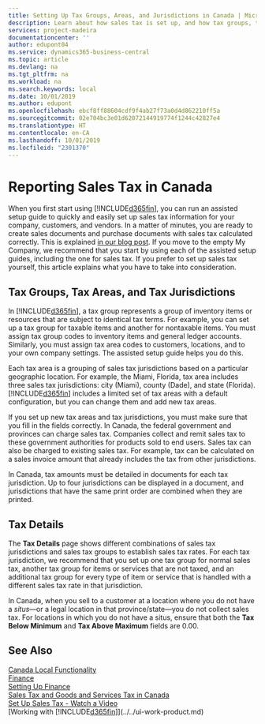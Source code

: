 ```yaml
---
title: Setting Up Tax Groups, Areas, and Jurisdictions in Canada | Microsoft Docs
description: Learn about how sales tax is set up, and how tax groups, tax areas (states, counties, cities, and localities), tax jurisdictions, and tax details work.
services: project-madeira
documentationcenter: ''
author: edupont04
ms.service: dynamics365-business-central
ms.topic: article
ms.devlang: na
ms.tgt_pltfrm: na
ms.workload: na
ms.search.keywords: local
ms.date: 10/01/2019
ms.author: edupont
ms.openlocfilehash: ebcf8ff88604cdf9f4ab27f73a0d4d862210ff5a
ms.sourcegitcommit: 02e704bc3e01d62072144919774f1244c42827e4
ms.translationtype: HT
ms.contentlocale: en-CA
ms.lasthandoff: 10/01/2019
ms.locfileid: "2301370"
---
```

# <a name="reporting-sales-tax-in-canada"></a>Reporting Sales Tax in Canada
When you first start using [!INCLUDE[d365fin](../../includes/d365fin_md.md)], you can run an assisted setup guide to quickly and easily set up sales tax information for your company, customers, and vendors. In a matter of minutes, you are ready to create sales documents and purchase documents with sales tax calculated correctly. This is explained [in our blog post](https://madeira.microsoft.com/blog/sales-tax-setup-made-easy).
If you move to the empty My Company, we recommend that you start by using each of the assisted setup guides, including the one for sales tax. If you prefer to set up sales tax yourself, this article explains what you have to take into consideration.  


## <a name="tax-groups-tax-areas-and-tax-jurisdictions"></a>Tax Groups, Tax Areas, and Tax Jurisdictions
In [!INCLUDE[d365fin](../../includes/d365fin_md.md)], a tax group represents a group of inventory items or resources that are subject to identical tax terms. For example, you can set up a tax group for taxable items and another for nontaxable items. You must assign tax group codes to inventory items and general ledger accounts. Similarly, you must assign tax area codes to customers, locations, and to your own company settings. The assisted setup guide helps you do this.  

Each tax area is a grouping of sales tax jurisdictions based on a particular geographic location. For example, the Miami, Florida, tax area includes three sales tax jurisdictions: city (Miami), county (Dade), and state (Florida). [!INCLUDE[d365fin](../../includes/d365fin_md.md)] includes a limited set of tax areas with a default configuration, but you can change them and add new tax areas.  

If you set up new tax areas and tax jurisdictions, you must make sure that you fill in the fields correctly. In Canada, the federal government and provinces can charge sales tax. Companies collect and remit sales tax to these government authorities for products sold to end users. Sales tax can also be charged to existing sales tax. For example, tax can be calculated on a sales invoice amount that already includes the tax from other jurisdictions.  

In Canada, tax amounts must be detailed in documents for each tax jurisdiction. Up to four jurisdictions can be displayed in a document, and jurisdictions that have the same print order are combined when they are printed.  

## <a name="tax-details"></a>Tax Details
The **Tax Details** page shows different combinations of sales tax jurisdictions and sales tax groups to establish sales tax rates. For each tax jurisdiction, we recommend that you set up one tax group for normal sales tax, another tax group for items or services that are not taxed, and an additional tax group for every type of item or service that is handled with a different sales tax rate in that jurisdiction.  

In Canada, when you sell to a customer at a location where you do not have a *situs*—or a legal location in that province/state—you do not collect sales tax. For locations in which you do not have a situs, ensure that both the **Tax Below Minimum** and **Tax Above Maximum** fields are 0.00.  

## <a name="see-also"></a>See Also
[Canada Local Functionality](canada-local-functionality.md)  
[Finance](../../finance.md)  
[Setting Up Finance](../../finance-setup-finance.md)  
[Sales Tax and Goods and Services Tax in Canada](sales-tax-goods-services.md)  
[Set Up Sales Tax - Watch a Video](https://www.youtube.com/watch?v=qMs4BoSytN8&index=13&list=PLcakwueIHoT8K1m148oMqo7amR2a7Bz-8)  
[Working with [!INCLUDE[d365fin](../../includes/d365fin_md.md)]](../../ui-work-product.md)  
